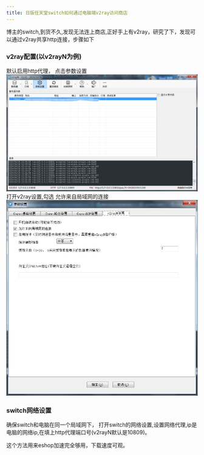 ```yaml
---
title: 日版任天堂switch如何通过电脑端v2ray访问商店
---
```

博主的switch,到货不久,发现无法连上商店,正好手上有v2ray，研究了下，发现可以通过v2ray共享http连接，步骤如下

### v2ray配置(以v2rayN为例)
默认启用http代理，
点击参数设置![Image text](1.png)
打开v2ray设置,勾选 <span color=#0099ff>允许来自局域网的连接</span>![Image text](2.png)
### switch网络设置
确保switch和电脑在同一个局域网下，
打开switch的网络设置,设置网络代理,ip是电脑的网络ip,在填上http代理端口号(v2rayN默认是10809)。

这个方法用来eshop加速完全够用，下载速度可观。